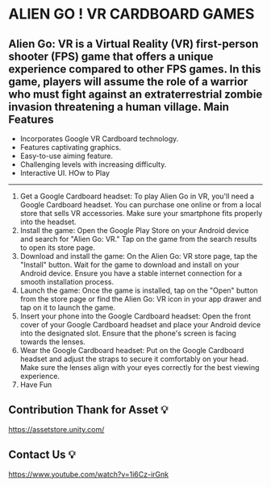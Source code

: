 ALIEN GO ! VR CARDBOARD GAMES 
===========

Alien Go: VR is a Virtual Reality (VR) first-person shooter (FPS) game that offers a unique experience compared to other FPS games. In this game, players will assume the role of a warrior who must fight against an extraterrestrial zombie invasion threatening a human village.
Main Features 
--------------

*   Incorporates Google VR Cardboard technology.
*   Features captivating graphics.
*   Easy-to-use aiming feature.
*   Challenging levels with increasing difficulty.
*   Interactive UI.
HOw to Play
---------------

1.  Get a Google Cardboard headset: To play Alien Go in VR, you'll need a Google Cardboard headset. You can purchase one online or from a local store that sells VR accessories. Make sure your smartphone fits properly into the headset.
2.  Install the game: Open the Google Play Store on your Android device and search for "Alien Go: VR." Tap on the game from the search results to open its store page.
3.  Download and install the game: On the Alien Go: VR store page, tap the "Install" button. Wait for the game to download and install on your Android device. Ensure you have a stable internet connection for a smooth installation process.
4.  Launch the game: Once the game is installed, tap on the "Open" button from the store page or find the Alien Go: VR icon in your app drawer and tap on it to launch the game.
5.  Insert your phone into the Google Cardboard headset: Open the front cover of your Google Cardboard headset and place your Android device into the designated slot. Ensure that the phone's screen is facing towards the lenses.
6.  Wear the Google Cardboard headset: Put on the Google Cardboard headset and adjust the straps to secure it comfortably on your head. Make sure the lenses align with your eyes correctly for the best viewing experience.
7.  Have Fun 



Contribution Thank for Asset 💡
-------------

https://assetstore.unity.com/

Contact Us 💡
-------------
https://www.youtube.com/watch?v=1i6Cz-irGnk
